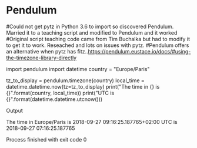# Pendulum
#Could not get pytz in Python 3.6 to import so discovered Pendulum. Married it to a teaching script and modified to Pendulum and it worked
#Original script teaching code came from Tim Buchalka but had to modify it to get it to work. Reseached and lots on issues with pytz.
#Pendulum offers an alternative when pytz has fitz..https://pendulum.eustace.io/docs/#using-the-timezone-library-directly

import pendulum
import datetime
country = "Europe/Paris"

tz_to_display = pendulum.timezone(country)
local_time = datetime.datetime.now(tz=tz_to_display)
print("The time in {} is {}".format(country, local_time))
print("UTC is {}".format(datetime.datetime.utcnow()))

Output

The time in Europe/Paris is 2018-09-27 09:16:25.187765+02:00
UTC is 2018-09-27 07:16:25.187765

Process finished with exit code 0

